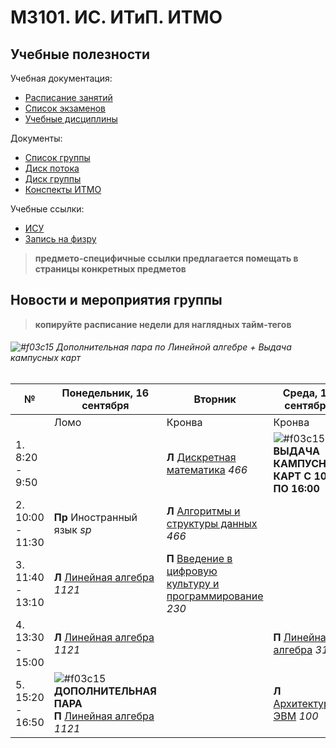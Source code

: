# M3101. ИС. ИТиП. ИТМО

## Учебные полезности

Учебная документация:
* [Расписание занятий](Timetable.md#Расписание)
* [Список экзаменов](Timetable.md#Экзамены)
* [Учебные дисциплины](Subjects/)

Документы:
* [Список группы](GroupList.md)
* [Диск потока](https://drive.google.com/drive/folders/1fC6WB74TOPxm7cGoJRpLWFFAYl6r1nQl)
* [Диск группы](https://drive.google.com/drive/folders/1-vDZS3wehIW1l_QkGFHEEHH3K2wVaMKx)
* [Конспекты ИТМО](http://neerc.ifmo.ru/wiki/)

Учебные ссылки:
* [ИСУ](https://isu.ifmo.ru/)
* [Запись на физру](https://isu.ifmo.ru/pls/apex/f?p=2153:15:108337501947348::NO:RP,3::)

> **предмето-специфичные ссылки предлагается помещать в страницы конкретных предметов**

## Новости и мероприятия группы

> **копируйте расписание недели для наглядных тайм-тегов**

###### ![#f03c15](https://placehold.it/15/f03c15/000000?text=+) Дополнительная пара по Линейной алгебре + Выдача кампусных карт

|№| Понедельник, **16 сентября** | Вторник | Среда, **18 сентября** | Четверг | Пятница | Суббота |
| ----- | ------ |------ |------ |------ |------ |------ |
| | Ломо | Кронва | Кронва | Ломо | Кронва | Кронва |
| 1. 8:20 - 9:50 | | **Л** [Дискретная математика](Subjects/DiscreteMathematics.md) *466* | ![#f03c15](https://placehold.it/15/f03c15/000000?text=+) **ВЫДАЧА КАМПУСНЫХ КАРТ С 10:00 ПО 16:00**  | | - | **Лаб** [Программирование](Subjects/Programming.md) *237* |
| 2. 10:00 - 11:30| **Пр** Иностранный язык *sp* | **Л** [Алгоритмы и структуры данных](Subjects/Algorithms.md) *466* | | **Пр** Иностранный язык *sp* | **Л** [Программирование](Subjects/Programming.md) *285* | **Лаб** [Дискретная математика](Subjects/DiscreteMathematics.md) *236* |
| 3. 11:40 - 13:10| **Л** [Линейная алгебра](Subjects/LinearAlgebra.md) *1121* | **П** [Введение в цифровую культуру и программирование](Subjects/DigitalCultureIntroduction.md) *230* | | | **Л** [Математический анализ](Subjects/MathematicalAnalysis.md) *285* | |
| 4. 13:30 - 15:00| **Л** [Линейная алгебра](Subjects/LinearAlgebra.md) *1121* | | **П** [Линейная алгебра](Subjects/LinearAlgebra.md) *313* | | **П** [Математический анализ](Subjects/MathematicalAnalysis.md) *318* | |
| 5. 15:20 - 16:50 | ![#f03c15](https://placehold.it/15/f03c15/000000?text=+) **ДОПОЛНИТЕЛЬНАЯ ПАРА** <br/> **П** [Линейная алгебра](Subjects/LinearAlgebra.md) *1121* | | **Л** [Архитектура ЭВМ](Subjects/ComputerArchitecture.md) *100* | | | |
